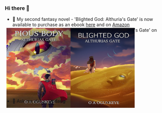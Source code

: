 ### Hi there 👋

- 📘 My second fantasy novel - 'Blighted God: Althuria's Gate' is now available to purchase as an ebook [here](https://books2read.com/u/47D82a) and on [Amazon](https://amzn.eu/d/emmwbjZ)
    + You can also get the first novel - 'Pious Body: Althuria's Gate' on [Amazon](https://amzn.eu/d/bqj4OJk) and in [other stores](https://books2read.com/u/m0q0zA)


<div style="display:flex; 
            flex-flow: row; 
            max-height: 150px; 
            align-items: center; 
            padding: 5px;">
    <a href="https://books2read.com/u/m0q0zA">
      <img height="250" width="200" src="PB_AG-2023-03-19 12.40.54 books2read.com adc6119b94a9.png" />
    </a>
    <a href="https://books2read.com/u/47D82a" >
      <img height="250" width="200" src="front cover.jpg" />
    </a>
</div>
      
- 💬 Ask me about: **Updaug**

<!--
**timi95/timi95** is a ✨ _special_ ✨ repository because its `README.md` (this file) appears on your GitHub profile.

Here are some ideas to get you started:

- 🔭 I’m currently working on ...
- 🌱 I’m currently learning ...
- 👯 I’m looking to collaborate on ...
- 🤔 I’m looking for help with ...
- 💬 Ask me about ...
- 📫 How to reach me: ...
- 😄 Pronouns: ...
- ⚡ Fun fact: ...
-->
